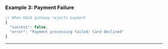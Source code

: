 ### Example 3: Payment Failure

```javascript
// When KAJA gateway rejects payment
{
  "success": false,
  "error": "Payment processing failed: Card declined"
}
```

---
